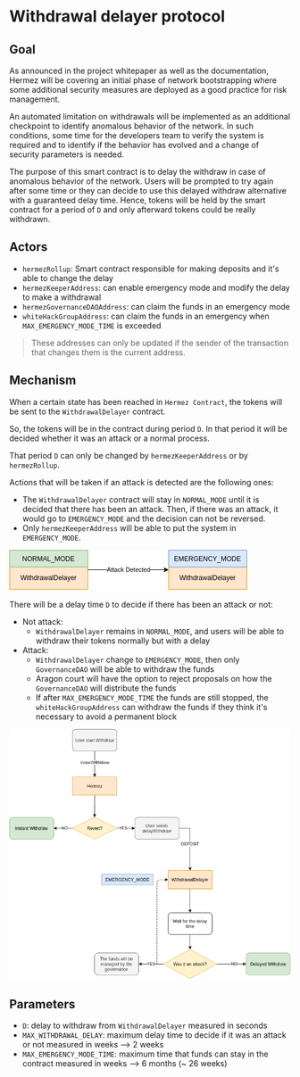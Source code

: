 # Withdrawal delayer protocol

## Goal

As announced in the project whitepaper as well as the documentation, Hermez will be covering an initial phase of network bootstrapping where some additional security measures are deployed as a good practice for risk management.

An automated limitation on withdrawals will be implemented as an additional checkpoint to identify anomalous behavior of the network. In such conditions, some time for the developers team to verify the system is required and to identify if the behavior has evolved and a change of security parameters is needed.

The purpose of this smart contract is to delay the withdraw in case of anomalous behavior of the network.
Users will be prompted to try again after some time or they can decide to use this delayed withdraw alternative with a guaranteed delay time.
Hence, tokens will be held by the smart contract for a period of `D` and only afterward tokens could be really withdrawn.

## Actors

- `hermezRollup`: Smart contract responsible for making deposits and it's able to change the delay
- `hermezKeeperAddress`: can enable emergency mode and modify the delay to make a withdrawal
- `hermezGovernanceDAOAddress`: can claim the funds in an emergency mode
- `whiteHackGroupAddress`: can claim the funds in an emergency when `MAX_EMERGENCY_MODE_TIME` is exceeded

> These addresses can only be updated if the sender of the transaction that changes them is the current address.

## Mechanism

When a certain state has been reached in `Hermez Contract`, the tokens will be sent to the `WithdrawalDelayer` contract.

So, the tokens will be in the contract during period `D`. In that period it will be decided whether it was an attack or a normal process.

That period `D` can only be changed by `hermezKeeperAddress` or by `hermezRollup`.

Actions that will be taken if an attack is detected are the following ones:

- The `WithdrawalDelayer` contract will stay in `NORMAL_MODE` until it is decided that there has been an attack. Then, if there was an attack, it would go to `EMERGENCY_MODE` and the decision can not be reversed.
- Only `hermezKeeperAddress` will be able to put the system in `EMERGENCY_MODE`.

![](mode_withdrawal.png)

There will be a delay time `D` to decide if there has been an attack or not:

- Not attack:
    - `WithdrawalDelayer` remains in `NORMAL_MODE`, and users will be able to withdraw their tokens normally but with a delay
- Attack:
    - `WithdrawalDelayer` change to `EMERGENCY_MODE`, then only `GovernanceDAO` will be able to withdraw the funds
    - Aragon court will have the option to reject proposals on how the `GovernanceDAO` will distribute the funds
    - If after `MAX_EMERGENCY_MODE_TIME` the funds are still stopped, the `whiteHackGroupAddress` can withdraw the funds if they think it's necessary to avoid a permanent block

![](../hermez-protocol/contracts/emergency-mechanism.png)

## Parameters

- `D`: delay to withdraw from `WithdrawalDelayer` measured in seconds
- `MAX_WITHDRAWAL_DELAY`: maximum delay time to decide if it was an attack or not measured in weeks --> 2 weeks
- `MAX_EMERGENCY_MODE_TIME`: maximum time that funds can stay in the contract measured in weeks --> 6 months (~ 26 weeks)
